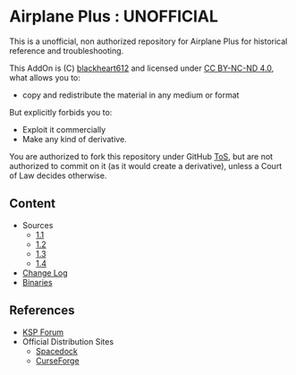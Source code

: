 # Airplane Plus : UNOFFICIAL

This is a unofficial, non authorized repository for Airplane Plus for historical reference and troubleshooting.

This AddOn is (C) [blackheart612](https://spacedock.info/profile/blackheart612) and licensed under [CC BY-NC-ND 4.0](https://creativecommons.org/licenses/by-nc-nd/4.0/?), what allows you to:

* copy and redistribute the material in any medium or format

But explicitly forbids you to:

* Exploit it commercially
* Make any kind of derivative.

You are authorized to fork this repository under GitHub [ToS](https://help.github.com/articles/github-terms-of-service/), but are not authorized to commit on it (as it would create a derivative), unless a Court of Law decides otherwise.

## Content
* Sources
	* [1.1](https://github.com/net-lisias-kspu/AirplanePlus/tree/KSP/1.1)
	* [1.2](https://github.com/net-lisias-kspu/AirplanePlus/tree/KSP/1.2)
	* [1.3](https://github.com/net-lisias-kspu/AirplanePlus/tree/KSP/1.3)
	* [1.4](https://github.com/net-lisias-kspu/AirplanePlus/tree/KSP/1.4)
* [Change Log](./CHANGE_LOG.md)
* [Binaries](https://github.com/net-lisias-kspu/AirplanePlus/tree/Archive)


## References

* [KSP Forum](https://www.curseforge.com/kerbal/ksp-mods/airplane-plus)
* Official Distribution Sites
	* [Spacedock](https://spacedock.info/mod/716/Airplane%20Plus)
	* [CurseForge](https://forum.kerbalspaceprogram.com/index.php?/topic/140262-14x-144-airplane-plus-r230-full-1875m-parts-crj-series-new-jet-engine-fixes-jul-20-2018/)

